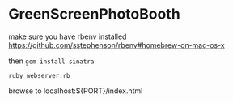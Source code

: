 GreenScreenPhotoBooth
=====================

make sure you have rbenv installed
https://github.com/sstephenson/rbenv#homebrew-on-mac-os-x

then
`gem install sinatra`

`ruby webserver.rb`

browse to localhost:${PORT}/index.html
